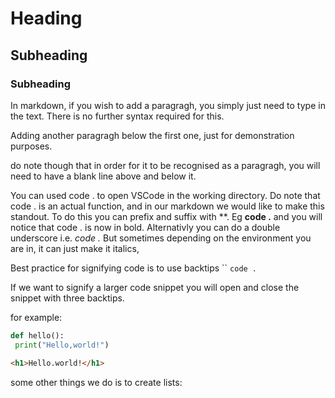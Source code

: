 # Heading 

## Subheading

### Subheading

In markdown, if you wish to add a paragragh, you simply just need to type in the text. There is no further syntax required for this. 

Adding another paragragh below the first one, just for demonstration purposes. 

do note though that in order for it to be recognised as a paragragh, you will need to have a blank line above and below it. 

You can used code . to open VSCode in the working directory. Do note that code . is an actual function, and in our markdown we would like to make this standout. To do this you can prefix and suffix with **. 
Eg **code .** and you will notice that code . is now in bold. 
Alternativly you can do a double underscore i.e. _code ._ But sometimes depending on the environment you are in, it can just make it italics, 

Best practice for signifying code is to use backtips ``  `code .`  

If we want to signify a larger code snippet you will open and close the snippet with three backtips. 

for example:

```py
def hello():
 print("Hello,world!")
```

```html
<h1>Hello.world!</h1>
```

some other things we do is to create lists:



